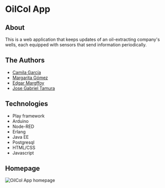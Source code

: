 # OilCol App

## About
This is a web application that keeps updates of an oil-extracting company's wells, each equipped with sensors that send information periodically. 

## The Authors
* [Camila García](https://github.com/cgarciahdez)
* [Margarita Gómez](https://github.com/margaritagomez)
* [Edgar Margffoy](https://github.com/andfoy)
* [Jose Gabriel Tamura](https://github.com/Josega149)

## Technologies 
* Play framework
* Arduino
* Node-RED
* Erlang
* Java EE
* Postgresql
* HTML/CSS
* Javascript

## Homepage
![OilCol App homepage](https://68.media.tumblr.com/2d28d87889dfc82e3ad32a5dbb76474d/tumblr_oofih2XjYD1w7ypfio1_1280.png)
